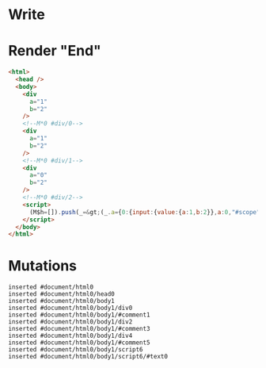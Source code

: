 # Write
  <div a=1 b=2></div><!M*0 #div/0><div a=1 b=2></div><!M*0 #div/1><div a=0 b=2></div><!M*0 #div/2><script>(M$h=[]).push(_=>(_.a={0:{input:{value:{a:1,b:2}},a:0,"#scope":0}}),[])</script>


# Render "End"
```html
<html>
  <head />
  <body>
    <div
      a="1"
      b="2"
    />
    <!--M*0 #div/0-->
    <div
      a="1"
      b="2"
    />
    <!--M*0 #div/1-->
    <div
      a="0"
      b="2"
    />
    <!--M*0 #div/2-->
    <script>
      (M$h=[]).push(_=&gt;(_.a={0:{input:{value:{a:1,b:2}},a:0,"#scope":0}}),[])
    </script>
  </body>
</html>
```

# Mutations
```
inserted #document/html0
inserted #document/html0/head0
inserted #document/html0/body1
inserted #document/html0/body1/div0
inserted #document/html0/body1/#comment1
inserted #document/html0/body1/div2
inserted #document/html0/body1/#comment3
inserted #document/html0/body1/div4
inserted #document/html0/body1/#comment5
inserted #document/html0/body1/script6
inserted #document/html0/body1/script6/#text0
```